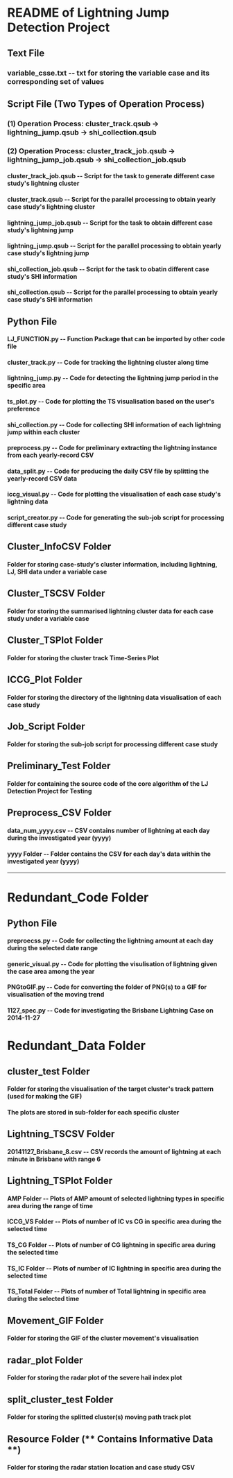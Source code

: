 # README of Lightning Jump Detection Project

## Text File
### variable_csse.txt -- txt for storing the variable case and its corresponding set of values

## Script File (Two Types of Operation Process)
### (**1**) Operation Process: cluster_track.qsub -> lightning_jump.qsub -> shi_collection.qsub
### (**2**) Operation Process: cluster_track_job.qsub -> lightning_jump_job.qsub -> shi_collection_job.qsub
#### cluster_track_job.qsub -- Script for the task to generate different case study's lightning cluster
#### cluster_track.qsub -- Script for the parallel processing to obtain yearly case study's lightning cluster
#### lightning_jump_job.qsub -- Script for the task to obtain different case study's lightning jump
#### lightning_jump.qsub -- Script for the parallel processing to obtain yearly case study's lightning jump
#### shi_collection_job.qsub -- Script for the task to obatin different case study's SHI information
#### shi_collection.qsub -- Script for the parallel processing to obtain yearly case study's SHI information

## Python File
#### LJ_FUNCTION.py -- Function Package that can be imported by other code file
#### cluster_track.py -- Code for tracking the lightning cluster along time
#### lightning_jump.py -- Code for detecting the lightning jump period in the specific area
#### ts_plot.py -- Code for plotting the TS visualisation based on the user's preference
#### shi_collection.py -- Code for collecting SHI information of each lightning jump within each cluster
#### preprocess.py -- Code for preliminary extracting the lightning instance from each yearly-record CSV
#### data_split.py -- Code for producing the daily CSV file by splitting the yearly-record CSV data
#### iccg_visual.py -- Code for plotting the visualisation of each case study's lightning data
#### script_creator.py -- Code for generating the sub-job script for processing different case study

## Cluster_InfoCSV Folder
#### Folder for storing case-study's cluster information, including lightning, LJ, SHI data under a variable case

## Cluster_TSCSV Folder
#### Folder for storing the summarised lightning cluster data for each case study under a variable case

## Cluster_TSPlot Folder
#### Folder for storing the cluster track Time-Series Plot

## ICCG_Plot Folder
#### Folder for storing the directory of the lightning data visualisation of each case study

## Job_Script Folder
#### Folder for storing the sub-job script for processing different case study

## Preliminary_Test Folder
#### Folder for containing the source code of the core algorithm of the LJ Detection Project for Testing

## Preprocess_CSV Folder
#### data_num_yyyy.csv -- CSV contains number of lightning at each day during the investigated year (yyyy)
#### yyyy Folder -- Folder contains the CSV for each day's data within the investigated year (yyyy)

-----------------------------------------------------------------------------------------------------------------
# Redundant_Code Folder
## Python File
#### preproecss.py -- Code for collecting the lightning amount at each day during the selected date range
#### generic_visual.py -- Code for plotting the visulisation of lightning given the case area among the year
#### PNGtoGIF.py -- Code for converting the folder of PNG(s) to a GIF for visualisation of the moving trend
#### 1127_spec.py -- Code for investigating the Brisbane Lightning Case on 2014-11-27

# Redundant_Data Folder
## cluster_test Folder
#### Folder for storing the visualisation of the target cluster's track pattern (used for making the GIF)
#### The plots are stored in sub-folder for each specific cluster

## Lightning_TSCSV Folder
#### 20141127_Brisbane_8.csv -- CSV records the amount of lightning at each minute in Brisbane with range 6

## Lightning_TSPlot Folder
#### AMP Folder -- Plots of AMP amount of selected lightning types in specific area during the range of time
#### ICCG_VS Folder -- Plots of number of IC vs CG in specific area during the selected time
#### TS_CG Folder -- Plots of number of CG lightning in specific area during the selected time
#### TS_IC Folder -- Plots of number of IC lightning in specific area during the selected time
#### TS_Total Folder -- Plots of number of Total lightning in specific area during the selected time

## Movement_GIF Folder
#### Folder for storing the GIF of the cluster movement's visualisation

## radar_plot Folder
#### Folder for storing the radar plot of the severe hail index plot

## split_cluster_test Folder
#### Folder for storing the splitted cluster(s) moving path track plot

## Resource Folder (** Contains Informative Data **)
#### Folder for storing the radar station location and case study CSV
